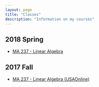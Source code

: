 ```yaml
---
layout: page
title: "Classes"
description: "Information on my courses"
---
```


## 2018 Spring

- [MA 237 - Linear Algebra](2018/01/ma237)

## 2017 Fall

- [MA 237 - Linear Algebra (USAOnline)](https://southalabama.edu/ecampus)
